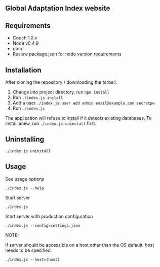 Global Adaptation Index website
--------------------------

Requirements
------------

- Couch 1.0.x
- Node v0.4.9
- npm
- Review package.json for node version requirements

Installation
------------

After cloning the repository / downloading the tarball:

1. Change into project directory, run `npm install`
2. Run `./index.js install`
3. Add a user `./index.js user add admin email@example.com secretpw`
4. Run `./index.js`

The application will refuse to install if it detects existing databases. To
install anew, run `./index.js uninstall` first.


Uninstalling
------------

    ./index.js uninstall

Usage
-----

See usage options

    ./index.js --help

Start server

    ./index.js

Start server with production configuration

    ./index.js --config=settings.json

NOTE:

If server should be accessible on a host other than the OS default, host needs
to be specified:

    ./index.js --host=[host]

